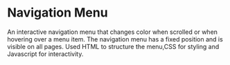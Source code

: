 # Navigation Menu
An interactive navigation menu that changes color when scrolled or when hovering over a menu item. The navigation menu has a fixed position and is visible on all pages. Used HTML to structure the menu,CSS for styling and Javascript for interactivity.
